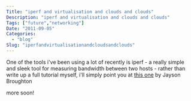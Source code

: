 ```yaml
---
Title: "iperf and virtualisation and clouds and clouds"
Description: "iperf and virtualisation and clouds and clouds"
Tags: ["future","networking"]
Date: "2011-09-05"
Categories:
  - "blog"
Slug: "iperfandvirtualisationandcloudsandclouds"
---
```


<p>One of the tools i've been using a lot of recently is iperf - a really simple and sleek tool for measuring bandwidth between two hosts - rather than write up a full tutorial myself, i'll simply point you at <a href="http://jaysonbroughton.com/2011/04/iperf-measuring-network-performance-in-an-enterprise-environment/" target="_blank">this one</a> by Jayson Broughton</p><p>more soon!</p>
